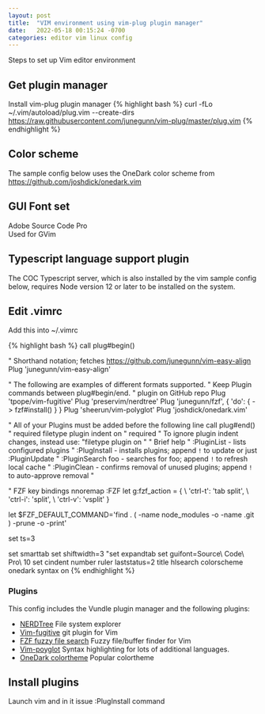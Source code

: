 ```yaml
---
layout: post
title:  "VIM environment using vim-plug plugin manager"
date:   2022-05-18 00:15:24 -0700
categories: editor vim linux config
---
```


Steps to set up Vim editor environment

## Get plugin manager
Install vim-plug plugin manager
{% highlight bash %}
curl -fLo ~/.vim/autoload/plug.vim --create-dirs https://raw.githubusercontent.com/junegunn/vim-plug/master/plug.vim
{% endhighlight %}

## Color scheme
The sample config below uses the OneDark color scheme from
https://github.com/joshdick/onedark.vim

## GUI Font set
Adobe Source Code Pro  
Used for GVim

## Typescript language support plugin
The COC Typescript server, which is also installed by the vim sample config below, requires Node version 12 or later to be installed on the system.

## Edit .vimrc
Add this into ~/.vimrc

{% highlight bash %}
call plug#begin()

" Shorthand notation; fetches https://github.com/junegunn/vim-easy-align
Plug 'junegunn/vim-easy-align'

" The following are examples of different formats supported.
" Keep Plugin commands between plug#begin/end.
" plugin on GitHub repo
Plug 'tpope/vim-fugitive'
Plug 'preservim/nerdtree'
Plug 'junegunn/fzf', { 'do': { -> fzf#install() } }
Plug 'sheerun/vim-polyglot'
Plug 'joshdick/onedark.vim'

" All of your Plugins must be added before the following line
call plug#end()            " required
filetype plugin indent on    " required
" To ignore plugin indent changes, instead use:
"filetype plugin on
"
" Brief help
" :PluginList       - lists configured plugins
" :PlugInstall      - installs plugins; append `!` to update or just :PluginUpdate
" :PluginSearch foo - searches for foo; append `!` to refresh local cache
" :PluginClean      - confirms removal of unused plugins; append `!` to auto-approve removal
"

" FZF key bindings
nnoremap <C-x> :FZF<CR>
let g:fzf_action = {
  \ 'ctrl-t': 'tab split',
  \ 'ctrl-i': 'split',
  \ 'ctrl-v': 'vsplit' }

let $FZF_DEFAULT_COMMAND='find . \( -name node_modules -o -name .git \) -prune -o -print'


set ts=3

set smarttab
set shiftwidth=3
"set expandtab
set guifont=Source\ Code\ Pro\ 10
set cindent number ruler laststatus=2 title hlsearch
colorscheme onedark
syntax on
{% endhighlight %}

### Plugins
This config includes the Vundle plugin manager and the following plugins:  
* [NERDTree](https://github.com/preservim/nerdtree) File system explorer
* [Vim-fugitive](https://github.com/tpope/vim-fugitive) git plugin for Vim
* [FZF fuzzy file search](https://github.com/junegunn/fzf) Fuzzy file/buffer finder for Vim
* [Vim-poyglot](https://github.com/sheerun/vim-polyglot) Syntax highlighting for lots of additional languages.
* [OneDark colortheme](https://github.com/sheerun/vim-polyglot) Popular colortheme

## Install plugins
Launch vim and in it issue
    :PlugInstall
command
